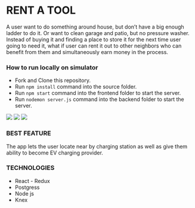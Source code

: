 
# RENT A TOOL

A user want to do something around house, but don’t have a big enough ladder to do it. Or want to clean garage and patio, but no pressure washer. Instead of buying it and finding a place to store it for the next time user going to need it, what if user can rent it out to other neighbors who can benefit from them and simultaneously earn money in the process.


### How to run locally on simulator

* Fork and Clone this repository.
* Run `npm install` command into the source folder.
* Run `npm start` command into the frontend folder to start the server.
* Run `nodemon server.js` command into the backend folder to start the server.


<img src=" front.png"/>


<img src='rentTools.gif'/>


<img src="geolocation.png"/>


### BEST FEATURE

The app lets the user locate near by charging station as well as give them ability to become EV charging provider.

### TECHNOLOGIES

* React - Redux
* Postgress
* Node js
* Knex







